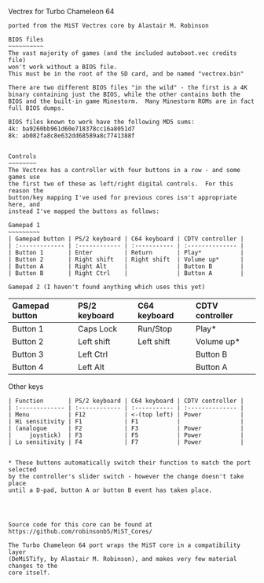Vectrex for Turbo Chameleon 64
~~~~~~~~~~~~~~~~~~~~~~~~~~~~~~
ported from the MiST Vectrex core by Alastair M. Robinson

BIOS files
~~~~~~~~~~
The vast majority of games (and the included autoboot.vec credits file)
won't work without a BIOS file.
This must be in the root of the SD card, and be named "vectrex.bin"

There are two different BIOS files "in the wild" - the first is a 4K
binary containing just the BIOS, while the other contains both the
BIOS and the built-in game Minestorm.  Many Minestorm ROMs are in fact
full BIOS dumps.

BIOS files known to work have the following MD5 sums:
4k: ba9260bb961d60e718378cc16a8051d7
8k: ab082fa8c8e632dd68589a8c7741388f


Controls
~~~~~~~~
The Vectrex has a controller with four buttons in a row - and some games use
the first two of these as left/right digital controls.  For this reason the
button/key mapping I've used for previous cores isn't appropriate here, and
instead I've mapped the buttons as follows:

Gamepad 1
~~~~~~~~~
| Gamepad button | PS/2 keyboard | C64 keyboard | CDTV controller |
| :------------- | :------------ | :----------- | :-------------- |
| Button 1       | Enter         | Return       | Play*           |
| Button 2       | Right shift   | Right shift  | Volume up*      |
| Button A       | Right Alt     |              | Button B        |
| Button B       | Right Ctrl    |              | Button A        |

Gamepad 2 (I haven't found anything which uses this yet)
~~~~~~~~~~~~~~~~~~~~~~~~~~~~~~~~~~~~~~~~~~~~~~~~~~~~~~~~
| Gamepad button | PS/2 keyboard | C64 keyboard | CDTV controller |
| :------------- | :------------ | :----------- | :-------------- |
| Button 1       | Caps Lock     | Run/Stop     | Play*           |
| Button 2       | Left shift    | Left shift   | Volume up*      |
| Button 3       | Left Ctrl     |              | Button B        |
| Button 4       | Left Alt      |              | Button A        |

Other keys
~~~~~~~~~~
| Function       | PS/2 keyboard | C64 keyboard | CDTV controller |
| :------------- | :------------ | :----------- | :-------------- |
| Menu           | F12           | <-(top left) | Power           |
| Hi sensitivity | F1            | F1           |                 |
| (analogue      | F2            | F3           | Power           |
|     joystick)  | F3            | F5           | Power           |
| Lo sensitivity | F4            | F7           | Power           |


* These buttons automatically switch their function to match the port selected
by the controller's slider switch - however the change doesn't take place
until a D-pad, button A or button B event has taken place.




Source code for this core can be found at https://github.com/robinsonb5/MiST_Cores/

The Turbo Chameleon 64 port wraps the MiST core in a compatibility layer
(DeMiSTify, by Alastair M. Robinson), and makes very few material changes to the
core itself.

